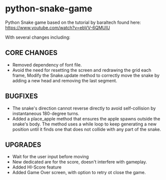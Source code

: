 # python-snake-game
Python Snake game based on the tutorial by baraltech found here:
https://www.youtube.com/watch?v=ebVV-6QMUIU

With several changes including:

## CORE CHANGES
- Removed dependency of font file.
- Avoid the need for resetting the screen and redrawing the grid each frame, Modify the Snake.update method to correctly move the snake by adding a new head and removing the last segment.

## BUGFIXES
- The snake's direction cannot reverse directly to avoid self-collision by instantaneous 180-degree turns.
- Added a place_apple method that ensures the apple spawns outside the snake's body. The method uses a while loop to keep generating a new position until it finds one that does not collide with any part of the snake.

## UPGRADES
- Wait for the user input before moving
- New dedicated are for the score, doesn't interfere with gameplay.
- Added HI-Score feature
- Added Game Over screen, with option to retry ot close the game.
